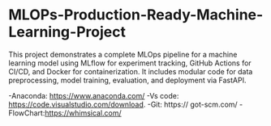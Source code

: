 # MLOPs-Production-Ready-Machine-Learning-Project
This project demonstrates a complete MLOps pipeline for a machine learning model using MLflow for experiment tracking, GitHub Actions for CI/CD, and Docker for containerization. It includes modular code for data preprocessing, model training, evaluation, and deployment via FastAPI.

-Anaconda: https://www.anaconda.com/
-Vs code: https://code.visualstudio.com/download.
-Git: https:// got-scm.com/
-FlowChart:https://whimsical.com/
